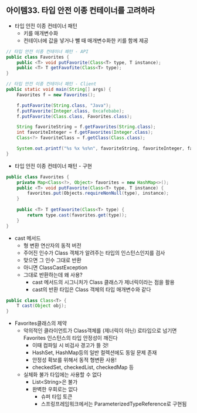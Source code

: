 ## 아이템33. 타입 안전 이종 컨테이너를 고려하라
* 타입 안전 이종 컨테이너 패턴
	* 키를 매개변수화
	* 컨테이너에 값을 넣거나 뺄 때 매개변수화한 키를 함께 제공
```java
// 타입 안전 이종 컨테이너 패턴 - API
public class Favorites {
	public <T> void putFavorite(Class<T> type, T instance);
	public <T> T getFavofite(Class<T> type);
}
```
```java
// 타입 안전 이종 컨테이너 패턴 - Client
public static void main(String[] args) {
	Favorites f = new Favorites();

	f.putFavorite(String.class, "Java");
	f.putFavorite(Integer.class, 0xcafebabe);
	f.putFavorite(Class.class, Favorites.class);

	String favoriteString = f.getFavorites(String.class);
	int favoriteInteger = f.getFavorites(Integer.class);
	Class<?> favoriteClass = f.getClass(Class.class);

	System.out.printf("%s %x %s%n", favoriteString, favoriteInteger, favoriteClass.getName());
}
```
* 타입 안전 이종 컨테이너 패턴 - 구현
```java
public class Favorites {
	private Map<Class<?>, Object> favorites = new HashMap<>();
	public <T> void putFavorite(Class<T> type, T instance) {
		favorites.put(Objects.requireNonNull(type), instance);
	}
	
	public <T> T getFavorite(Class<T> type) {
		return type.cast(favorites.get(type));
	}
}
```
* cast 메서드
	* 형 변환 연산자의 동적 버전
	* 주어진 인수가 Class 객체가 알려주는 타입의 인스턴스인지를 검사
	* 맞으면 그 인수 그대로 반환
	* 아니면 ClassCastException
	* 그대로 반환하는데 왜 사용?
		* cast 메서드의 시그니처가 Class 클래스가 제너릭이라는 점을 활용
		* cast의 반환 타입은 Class 객체의 타입 매개변수와 같다
```java
public class Class<T> {
	T cast(Object obj);
}
```
* Favorites클래스의 제약
	* 악의적인 클라이언트가 Class객체를 (제너릭이 아닌) 로타입으로 넘기면 Favorites 인스턴스의 타입 안정성이 깨진다
		* 이때 컴파일 시 비검사 경고가 뜰 것!
		* HashSet, HashMap등의 일반 컬렉션에도 동일 문제 존재
		* 안정성 확보를 위해서 동적 형변환 사용!
		* checkedSet, checkedList, checkedMap 등
	* 실체화 불가 타입에는 사용할 수 없다
		* List&lt;String&gt;은 불가
		* 완벽한 우회로는 없다
			* 슈퍼 타입 토큰
			* 스프링프레임워크에서는 ParameterizedTypeReference로 구현됨

<!--stackedit_data:
eyJoaXN0b3J5IjpbMjA2NDAyMjQ1NV19
-->